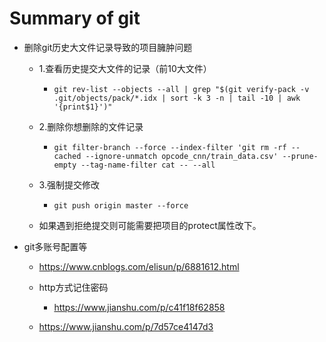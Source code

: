 # Summary of git

* 删除git历史大文件记录导致的项目臃肿问题
    - 1.查看历史提交大文件的记录（前10大文件）
        - `git rev-list --objects --all | grep "$(git verify-pack -v .git/objects/pack/*.idx | sort -k 3 -n | tail -10 | awk '{print$1}')"`
    - 2.删除你想删除的文件记录
        - `git filter-branch --force --index-filter 'git rm -rf --cached --ignore-unmatch opcode_cnn/train_data.csv' --prune-empty --tag-name-filter cat -- --all`
    - 3.强制提交修改
        - `git push origin master --force`

    - 如果遇到拒绝提交则可能需要把项目的protect属性改下。

* git多账号配置等
    - https://www.cnblogs.com/elisun/p/6881612.html

    - http方式记住密码
        - https://www.jianshu.com/p/c41f18f62858

    - https://www.jianshu.com/p/7d57ce4147d3

